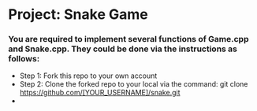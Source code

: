 # Project: Snake Game

### You are required to implement several functions of Game.cpp and Snake.cpp. They could be done via the instructions as follows:

* Step 1: Fork this repo to your own account
* Step 2: Clone the forked repo to your local via the command: git clone https://github.com/[YOUR_USERNAME]/snake.git
* 
